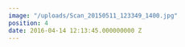 ```yaml
---
image: "/uploads/Scan_20150511_123349_1400.jpg"
position: 4
date: 2016-04-14 12:13:45.000000000 Z
---
```

